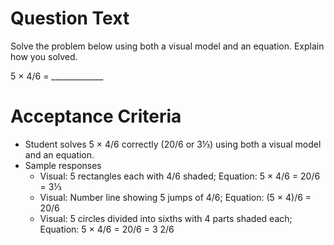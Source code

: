 # Question Text

Solve the problem below using both a visual model and an equation. Explain how you solved.

5 × 4/6 = _____________

# Acceptance Criteria

- Student solves 5 × 4/6 correctly (20/6 or 3⅓) using both a visual model and an equation.
- Sample responses
  - Visual: 5 rectangles each with 4/6 shaded; Equation: 5 × 4/6 = 20/6 = 3⅓
  - Visual: Number line showing 5 jumps of 4/6; Equation: (5 × 4)/6 = 20/6
  - Visual: 5 circles divided into sixths with 4 parts shaded each; Equation: 5 × 4/6 = 20/6 = 3 2/6